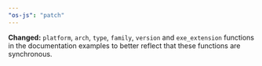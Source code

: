 ```yaml
---
"os-js": "patch"
---
```


**Changed:** `platform`, `arch`, `type`, `family`, `version` and `exe_extension` functions in the documentation examples to better reflect that these functions are synchronous.

